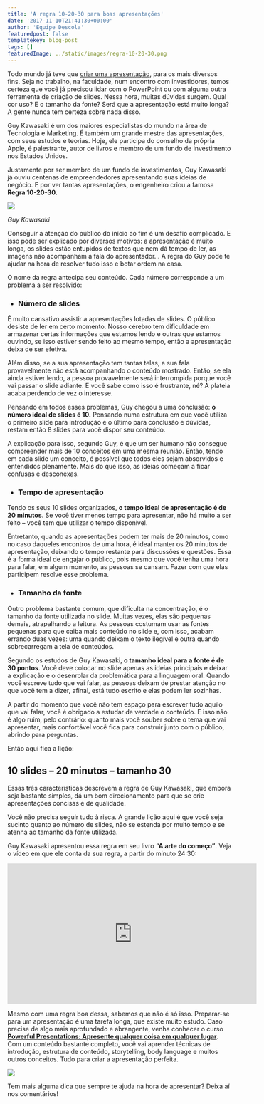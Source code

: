 ```yaml
---
title: 'A regra 10-20-30 para boas apresentações'
date: '2017-11-10T21:41:30+00:00'
author: 'Equipe Descola'
featuredpost: false
templatekey: blog-post
tags: []
featuredImage: ../static/images/regra-10-20-30.png
---
```


Todo mundo já teve que [criar uma apresentação](https://descola.org/curso/cozinhando-seu-conteudo), para os mais diversos fins. Seja no trabalho, na faculdade, num encontro com investidores, temos certeza que você já precisou lidar com o PowerPoint ou com alguma outra ferramenta de criação de slides. Nessa hora, muitas dúvidas surgem. Qual cor uso? E o tamanho da fonte? Será que a apresentação está muito longa? A gente nunca tem certeza sobre nada disso.

Guy Kawasaki é um dos maiores especialistas do mundo na área de Tecnologia e Marketing. É também um grande mestre das apresentações, com seus estudos e teorias. Hoje, ele participa do conselho da própria Apple, é palestrante, autor de livros e membro de um fundo de investimento nos Estados Unidos.

Justamente por ser membro de um fundo de investimentos, Guy Kawasaki já ouviu centenas de empreendedores apresentando suas ideias de negócio. E por ver tantas apresentações, o engenheiro criou a famosa **Regra 10-20-30.**

![](https://descola.org/drops/wp-content/uploads/2017/11/guy-kawasaki-1024x683.jpg)

_Guy Kawasaki_

Conseguir a atenção do público do início ao fim é um desafio complicado. E isso pode ser explicado por diversos motivos: a apresentação é muito longa, os slides estão entupidos de textos que nem dá tempo de ler, as imagens não acompanham a fala do apresentador… A regra do Guy pode te ajudar na hora de resolver tudo isso e botar ordem na casa.

O nome da regra antecipa seu conteúdo. Cada número corresponde a um problema a ser resolvido:

- ### **Número de slides**

É muito cansativo assistir a apresentações lotadas de slides. O público desiste de ler em certo momento. Nosso cérebro tem dificuldade em armazenar certas informações que estamos lendo e outras que estamos ouvindo, se isso estiver sendo feito ao mesmo tempo, então a apresentação deixa de ser efetiva.

Além disso, se a sua apresentação tem tantas telas, a sua fala provavelmente não está acompanhando o conteúdo mostrado. Então, se ela ainda estiver lendo, a pessoa provavelmente será interrompida porque você vai passar o slide adiante. E você sabe como isso é frustrante, né? A plateia acaba perdendo de vez o interesse.

Pensando em todos esses problemas, Guy chegou a uma conclusão: **o número ideal de slides é 10.** Pensando numa estrutura em que você utiliza o primeiro slide para introdução e o último para conclusão e dúvidas, restam então 8 slides para você dispor seu conteúdo.

A explicação para isso, segundo Guy, é que um ser humano não consegue compreender mais de 10 conceitos em uma mesma reunião. Então, tendo em cada slide um conceito, é possível que todos eles sejam absorvidos e entendidos plenamente. Mais do que isso, as ideias começam a ficar confusas e desconexas.

- ### **Tempo de apresentação**

Tendo os seus 10 slides organizados, **o tempo ideal de apresentação é de 20 minutos**. Se você tiver menos tempo para apresentar, não há muito a ser feito – você tem que utilizar o tempo disponível.

Entretanto, quando as apresentações podem ter mais de 20 minutos, como no caso daqueles encontros de uma hora, é ideal manter os 20 minutos de apresentação, deixando o tempo restante para discussões e questões. Essa é a forma ideal de engajar o público, pois mesmo que você tenha uma hora para falar, em algum momento, as pessoas se cansam. Fazer com que elas participem resolve esse problema.

- ### **Tamanho da fonte**

Outro problema bastante comum, que dificulta na concentração, é o tamanho da fonte utilizada no slide. Muitas vezes, elas são pequenas demais, atrapalhando a leitura. As pessoas costumam usar as fontes pequenas para que caiba mais conteúdo no slide e, com isso, acabam errando duas vezes: uma quando deixam o texto ilegível e outra quando sobrecarregam a tela de conteúdos.

Segundo os estudos de Guy Kawasaki, **o tamanho ideal para a fonte é de 30 pontos**. Você deve colocar no slide apenas as ideias principais e deixar a explicação e o desenrolar da problemática para a linguagem oral. Quando você escreve tudo que vai falar, as pessoas deixam de prestar atenção no que você tem a dizer, afinal, está tudo escrito e elas podem ler sozinhas.

A partir do momento que você não tem espaço para escrever tudo aquilo que vai falar, você é obrigado a estudar de verdade o conteúdo. E isso não é algo ruim, pelo contrário: quanto mais você souber sobre o tema que vai apresentar, mais confortável você fica para construir junto com o público, abrindo para perguntas.

Então aqui fica a lição:

## 10 slides – 20 minutos – tamanho 30

Essas três características descrevem a regra de Guy Kawasaki, que embora seja bastante simples, dá um bom direcionamento para que se crie apresentações concisas e de qualidade.

Você não precisa seguir tudo à risca. A grande lição aqui é que você seja sucinto quanto ao número de slides, não se estenda por muito tempo e se atenha ao tamanho da fonte utilizada.

Guy Kawasaki apresentou essa regra em seu livro **“A arte do começo”**. Veja o vídeo em que ele conta da sua regra, a partir do minuto 24:30:

<iframe allowfullscreen="allowfullscreen" frameborder="0" height="315" loading="lazy" src="https://www.youtube.com/embed/I1XTDuwOAAI" width="560"></iframe>

Mesmo com uma regra boa dessa, sabemos que não é só isso. Preparar-se para um apresentação é uma tarefa longa, que existe muito estudo. Caso precise de algo mais aprofundado e abrangente, venha conhecer o curso [**Powerful Presentations: Apresente qualquer coisa em qualquer lugar**](https://descola.org/curso/powerful-presentations). Com um conteúdo bastante completo, você vai aprender técnicas de introdução, estrutura de conteúdo, storytelling, body language e muitos outros conceitos. Tudo para criar a apresentação perfeita.

[![](https://descola.org/drops/wp-content/uploads/2017/11/ppp-1024x576.png)](https://descola.org/curso/powerful-presentations)

Tem mais alguma dica que sempre te ajuda na hora de apresentar? Deixa aí nos comentários!
